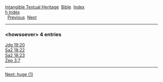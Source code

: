 [Intangible Textual Heritage](../../index)  [Bible](../index) 
[Index](index)   
[h Index](_h_)  
  [Previous](c05630)  [Next](c05632) 

------------------------------------------------------------------------

### &lt;howsoever&gt; 4 entries

[Jdg 19:20](../kjv/jdg019.htm#020)  
[Sa2 18:22](../kjv/sa2018.htm#022)  
[Sa2 18:23](../kjv/sa2018.htm#023)  
[Zep 3:7](../kjv/zep003.htm#007)  

------------------------------------------------------------------------

[Next: huge (1)](c05632)
